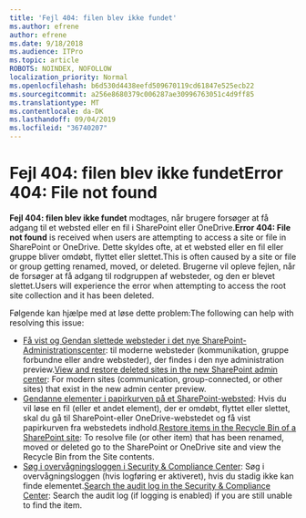 ```yaml
---
title: 'Fejl 404: filen blev ikke fundet'
ms.author: efrene
author: efrene
ms.date: 9/18/2018
ms.audience: ITPro
ms.topic: article
ROBOTS: NOINDEX, NOFOLLOW
localization_priority: Normal
ms.openlocfilehash: b6d530d4438eefd509670119cd61847e525ecb22
ms.sourcegitcommit: a256e8680379c006287ae30996763051c4d9ff85
ms.translationtype: MT
ms.contentlocale: da-DK
ms.lasthandoff: 09/04/2019
ms.locfileid: "36740207"
---
```

# <a name="error-404-file-not-found"></a><span data-ttu-id="08621-102">Fejl 404: filen blev ikke fundet</span><span class="sxs-lookup"><span data-stu-id="08621-102">Error 404: File not found</span></span>

<span data-ttu-id="08621-103">**Fejl 404: filen blev ikke fundet** modtages, når brugere forsøger at få adgang til et websted eller en fil i SharePoint eller OneDrive.</span><span class="sxs-lookup"><span data-stu-id="08621-103">**Error 404: File not found** is received when users are attempting to access a site or file in SharePoint or OneDrive.</span></span> <span data-ttu-id="08621-104">Dette skyldes ofte, at et websted eller en fil eller gruppe bliver omdøbt, flyttet eller slettet.</span><span class="sxs-lookup"><span data-stu-id="08621-104">This is often caused by a site or file or group getting renamed, moved, or deleted.</span></span>
<span data-ttu-id="08621-105">Brugerne vil opleve fejlen, når de forsøger at få adgang til rodgruppen af websteder, og den er blevet slettet.</span><span class="sxs-lookup"><span data-stu-id="08621-105">Users will experience the error when attempting to access the root site collection and it has been deleted.</span></span>

<span data-ttu-id="08621-106">Følgende kan hjælpe med at løse dette problem:</span><span class="sxs-lookup"><span data-stu-id="08621-106">The following can help with resolving this issue:</span></span>
- <span data-ttu-id="08621-107">[Få vist og Gendan slettede websteder i det nye SharePoint-Administrationscenter](https://docs.microsoft.com/sharepoint/view-and-restore-deleted-sites-in-new-admin-center): til moderne websteder (kommunikation, gruppe forbundne eller andre websteder), der findes i den nye administration preview.</span><span class="sxs-lookup"><span data-stu-id="08621-107">[View and restore deleted sites in the new SharePoint admin center](https://docs.microsoft.com/sharepoint/view-and-restore-deleted-sites-in-new-admin-center):  For modern sites (communication, group-connected, or other sites) that exist in the new admin center preview.</span></span>
- <span data-ttu-id="08621-108">[Gendanne elementer i papirkurven på et SharePoint-websted](https://support.office.com/article/Restore-items-in-the-Recycle-Bin-of-a-SharePoint-site-6df466b6-55f2-4898-8d6e-c0dff851a0be): Hvis du vil løse en fil (eller et andet element), der er omdøbt, flyttet eller slettet, skal du gå til SharePoint-eller OneDrive-webstedet og få vist papirkurven fra webstedets indhold.</span><span class="sxs-lookup"><span data-stu-id="08621-108">[Restore items in the Recycle Bin of a SharePoint site](https://support.office.com/article/Restore-items-in-the-Recycle-Bin-of-a-SharePoint-site-6df466b6-55f2-4898-8d6e-c0dff851a0be):  To resolve file (or other item) that has been renamed, moved or deleted go to the SharePoint or OneDrive site and view the Recycle Bin from the Site contents.</span></span>
- <span data-ttu-id="08621-109">[Søg i overvågningsloggen i Security &amp; Compliance Center](https://docs.microsoft.com/office365/securitycompliance/search-the-audit-log-in-security-and-compliance): Søg i overvågningsloggen (hvis logføring er aktiveret), hvis du stadig ikke kan finde elementet.</span><span class="sxs-lookup"><span data-stu-id="08621-109">[Search the audit log in the Security &amp; Compliance Center](https://docs.microsoft.com/office365/securitycompliance/search-the-audit-log-in-security-and-compliance):  Search the audit log (if logging is enabled) if you are still unable to find the item.</span></span>